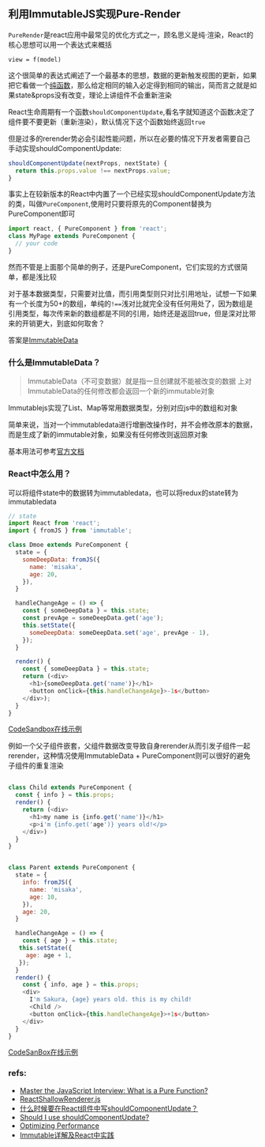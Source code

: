 ## 利用ImmutableJS实现Pure-Render
`PureRender`是react应用中最常见的优化方式之一，顾名思义是纯·渲染，React的核心思想可以用一个表达式来概括

`view = f(model)`

这个很简单的表达式阐述了一个最基本的思想，数据的更新触发视图的更新，如果把它看做一个[纯函数](https://medium.com/javascript-scene/master-the-javascript-interview-what-is-a-pure-function-d1c076bec976)，那么给定相同的输入必定得到相同的输出，简而言之就是如果state&props没有改变，理论上讲组件不会重新渲染

React生命周期有一个函数`shouldComponentUpdate`,看名字就知道这个函数决定了组件要不要更新（重新渲染），默认情况下这个函数始终返回`true`

但是过多的rerender势必会引起性能问题，所以在必要的情况下开发者需要自己手动实现shouldComponentUpdate:
```javascript
shouldComponentUpdate(nextProps, nextState) {
  return this.props.value !== nextProps.value;
}
```
事实上在较新版本的React中内置了一个已经实现shouldComponentUpdate方法的类，叫做`PureComponent`,使用时只要将原先的Component替换为PureComponent即可
```javascript
import react, { PureComponent } from 'react';
class MyPage extends PureComponent {
  // your code
}
```
然而不管是上面那个简单的例子，还是PureComponent，它们实现的方式很简单，都是浅比较

对于基本数据类型，只需要对比值，而引用类型则只对比引用地址，试想一下如果有一个长度为50+的数组，单纯的`!==`浅对比就完全没有任何用处了，因为数组是引用类型，每次传来新的数组都是不同的引用，始终还是返回true，但是深对比带来的开销更大，到底如何取舍？

答案是[ImmutableData](https://github.com/facebook/immutable-js)
### 什么是ImmutableData？
> ImmutableData（不可变数据）就是指一旦创建就不能被改变的数据
上对ImmutableData的任何修改都会返回一个新的immutable对象

Immutablejs实现了List、Map等常用数据类型，分别对应js中的数组和对象

简单来说，当对一个immutabledata进行增删改操作时，并不会修改原本的数据，而是生成了新的immutable对象，如果没有任何修改则返回原对象

基本用法可参考[官方文档](http://facebook.github.io/immutable-js/)
### React中怎么用？
可以将组件state中的数据转为immutabledata，也可以将redux的state转为immutabledata
```javascript
// state
import React from 'react';
import { fromJS } from 'immutable';

class Dmoe extends PureComponent {
  state = {
    someDeepData: fromJS({
      name: 'misaka',
      age: 20,
    }),
  }

  handleChangeAge = () => {
    const { someDeepData } = this.state;
    const prevAge = someDeepData.get('age');
    this.setState({
      someDeepData: someDeepData.set('age', prevAge - 1),
    });
  }

  render() {
    const { someDeepData } = this.state;
    return (<div>
      <h1>{someDeepData.get('name')}</h1>
      <button onClick={this.handleChangeAge}>-1s</button>
    </div>);
  }
}
```
[CodeSandbox在线示例](https://codesandbox.io/s/3rq3orqom6)

例如一个父子组件嵌套，父组件数据改变导致自身rerender从而引发子组件一起rerender，这种情况使用ImmutableData + PureComponent则可以很好的避免子组件的重复渲染
```javascript

class Child extends PureComponent {
  const { info } = this.props;
  render() {
    return (<div>
      <h1>my name is {info.get('name')}</h1>
      <p>i'm {info.get('age')} years old!</p>
    </div>)
  }
}


class Parent extends PureComponent {
  state = {
    info: fromJS({
      name: 'misaka',
      age: 10,
    }),
    age: 20,
  }

  handleChangeAge = () => {
    const { age } = this.state;
   this.setState({
     age: age + 1,
   });
  }
  render() {
    const { info, age } = this.props;
    <div>
      I'm Sakura, {age} years old. this is my child! 
      <Child />
      <button onClick={this.handleChangeAge}>+1s</button>
    </div>
  }
}
```

[CodeSanBox在线示例](https://codesandbox.io/s/n9z3z2k0op)

### refs:
* [Master the JavaScript Interview: What is a Pure Function?](https://medium.com/javascript-scene/master-the-javascript-interview-what-is-a-pure-function-d1c076bec976)
* [ReactShallowRenderer.js](https://github.com/facebook/react/blob/2a1b1f3094e524338b3eb3de51b23921576f02f5/packages/react-test-renderer/src/ReactShallowRenderer.js#L170)
* [什么时候要在React组件中写shouldComponentUpdate？](http://www.infoq.com/cn/news/2016/07/react-shouldComponentUpdate)
* [Should I use shouldComponentUpdate?](http://jamesknelson.com/should-i-use-shouldcomponentupdate/)
* [Optimizing Performance](https://reactjs.org/docs/optimizing-performance.html)
* [Immutable详解及React中实践](https://github.com/camsong/blog/issues/3)
